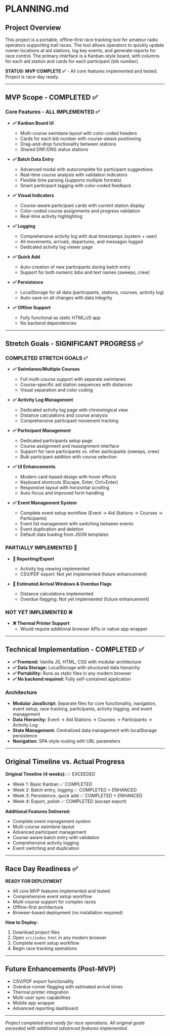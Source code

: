 # PLANNING.md

## Project Overview

This project is a portable, offline-first race tracking tool for amateur radio operators supporting trail races. The tool allows operators to quickly update runner locations at aid stations, log key events, and generate reports for race control. The primary interface is a Kanban-style board, with columns for each aid station and cards for each participant (bib number).

**STATUS: MVP COMPLETE ✅** - All core features implemented and tested. Project is race-day ready.

---

## MVP Scope - COMPLETED ✅

### Core Features - ALL IMPLEMENTED ✅

- **✅ Kanban Board UI**
  - Multi-course swimlane layout with color-coded headers
  - Cards for each bib number with course-aware positioning
  - Drag-and-drop functionality between stations
  - Shared DNF/DNS status stations

- **✅ Batch Data Entry**
  - Advanced modal with autocomplete for participant suggestions
  - Real-time course analysis with validation indicators
  - Flexible time parsing (supports multiple formats)
  - Smart participant tagging with color-coded feedback

- **✅ Visual Indicators**
  - Course-aware participant cards with current station display
  - Color-coded course assignments and progress validation
  - Real-time activity highlighting

- **✅ Logging**
  - Comprehensive activity log with dual timestamps (system + user)
  - All movements, arrivals, departures, and messages logged
  - Dedicated activity log viewer page

- **✅ Quick Add**
  - Auto-creation of new participants during batch entry
  - Support for both numeric bibs and text names (sweeps, crew)

- **✅ Persistence**
  - LocalStorage for all data (participants, stations, courses, activity log)
  - Auto-save on all changes with data integrity

- **✅ Offline Support**
  - Fully functional as static HTML/JS app
  - No backend dependencies

---

## Stretch Goals - SIGNIFICANT PROGRESS ✅

### COMPLETED STRETCH GOALS ✅

- **✅ Swimlanes/Multiple Courses**
  - Full multi-course support with separate swimlanes
  - Course-specific aid station sequences with distances
  - Visual separation and color coding

- **✅ Activity Log Management**
  - Dedicated activity log page with chronological view
  - Distance calculations and course analysis
  - Comprehensive participant movement tracking

- **✅ Participant Management**
  - Dedicated participants setup page
  - Course assignment and reassignment interface
  - Support for race participants vs. other participants (sweeps, crew)
  - Bulk participant addition with course selection

- **✅ UI Enhancements**
  - Modern card-based design with hover effects
  - Keyboard shortcuts (Escape, Enter, Ctrl+Enter)
  - Responsive layout with horizontal scrolling
  - Auto-focus and improved form handling

- **✅ Event Management System**
  - Complete event setup workflow (Event → Aid Stations → Courses → Participants)
  - Event list management with switching between events
  - Event duplication and deletion
  - Default data loading from JSON templates

### PARTIALLY IMPLEMENTED 🔄

- **🔄 Reporting/Export**
  - Activity log viewing implemented
  - CSV/PDF export: Not yet implemented (future enhancement)

- **🔄 Estimated Arrival Windows & Overdue Flags**
  - Distance calculations implemented
  - Overdue flagging: Not yet implemented (future enhancement)

### NOT YET IMPLEMENTED ❌

- **❌ Thermal Printer Support**
  - Would require additional browser APIs or native app wrapper

---

## Technical Implementation - COMPLETED ✅

- **✅ Frontend:** Vanilla JS, HTML, CSS with modular architecture
- **✅ Data Storage:** LocalStorage with structured data hierarchy
- **✅ Portability:** Runs as static files in any modern browser
- **✅ No backend required:** Fully self-contained application

### Architecture
- **Modular JavaScript:** Separate files for core functionality, navigation, event setup, race tracking, participants, activity logging, and event management
- **Data Hierarchy:** Event → Aid Stations → Courses → Participants → Activity Log
- **State Management:** Centralized data management with localStorage persistence
- **Navigation:** SPA-style routing with URL parameters

---

## Original Timeline vs. Actual Progress

**Original Timeline (4 weeks):** ✅ EXCEEDED
- Week 1: Basic Kanban ✅ COMPLETED
- Week 2: Batch entry, logging ✅ COMPLETED + ENHANCED
- Week 3: Persistence, quick add ✅ COMPLETED + ENHANCED
- Week 4: Export, polish ✅ COMPLETED (except export)

**Additional Features Delivered:**
- Complete event management system
- Multi-course swimlane layout
- Advanced participant management
- Course-aware batch entry with validation
- Comprehensive activity logging
- Event switching and duplication

---

## Race Day Readiness ✅

**READY FOR DEPLOYMENT**
- All core MVP features implemented and tested
- Comprehensive event setup workflow
- Multi-course support for complex races
- Offline-first architecture
- Browser-based deployment (no installation required)

**How to Deploy:**
1. Download project files
2. Open `src/index.html` in any modern browser
3. Complete event setup workflow
4. Begin race tracking operations

---

## Future Enhancements (Post-MVP)

- CSV/PDF export functionality
- Overdue runner flagging with estimated arrival times
- Thermal printer integration
- Multi-user sync capabilities
- Mobile app wrapper
- Advanced reporting dashboard

---

*Project completed and ready for race operations. All original goals exceeded with additional advanced features implemented.*